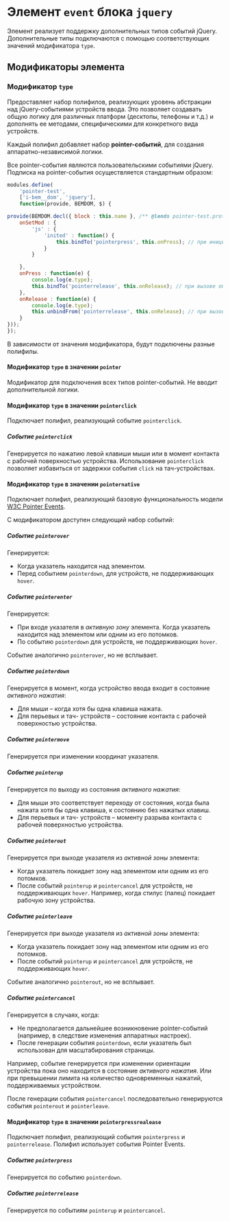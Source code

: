 <a name="elems-event"></a>

# Элемент `event` блока `jquery`

Элемент реализует поддержку дополнительных типов событий jQuery. Дополнительные типы подключаются с помощью соответствующих значений модификатора `type`.

<a name="modifiers"></a>

## Модификаторы элемента

<a name="modifiers-name"></a>

### Модификатор `type`

Предоставляет набор полифилов, реализующих уровень абстракции над jQuery-событиями устройств ввода. Это позволяет создавать общую логику для различных платформ (десктопы, телефоны и т.д.) и дополнять ее методами, специфическими для конкретного вида устройств.

Каждый полифил добавляет набор **pointer-событий**, для создания аппаратно-независимой логики.

Все pointer-события являются пользовательскими событиями jQuery. Подписка на pointer-события осуществляется стандартным образом:

```js
modules.define(
    'pointer-test',
    ['i-bem__dom', 'jquery'],
    function(provide, BEMDOM, $) {

provide(BEMDOM.decl({ block : this.name }, /** @lends pointer-test.prototype */ {
    onSetMod : {
        'js' : {
            'inited' : function() {
                this.bindTo('pointerpress', this.onPress); // при инициализации подписываемся на pointerpress на самом блоке
            }
        }

    },
    onPress : function(e) {
        console.log(e.type);
        this.bindTo('pointerrelease', this.onRelease); // при вызове обработчика для pointerpress подписываемся на pointerrelease
    },
    onRelease : function(e) {
        console.log(e.type);
        this.unbindFrom('pointerrelease', this.onRelease); // при вызове обработчика для pointerrelease отписываемся от pointerrelease
    }
}));
});
```

В зависимости от значения модификатора, будут подключены разные полифилы.

<a name="modifiers-type-pointer"></a>

#### Модификатор `type` в значении `pointer`

Модификатор для подключения всех типов pointer-событий. Не вводит дополнительной логики.

<a name="modifiers-type-pointerclick"></a>

#### Модификатор `type` в значении `pointerclick`

Подключает полифил, реализующий событие `pointerclick`.

<a name="events-pointerclick"></a>

##### Событие `pointerclick`

Генерируется по нажатию левой клавиши мыши или в момент контакта с рабочей поверхностью устройства. Использование `pointerclick` позволяет избавиться от задержки события `click` на тач-устройствах.

<a name="modifiers-type-pointernative"></a>

#### Модификатор `type` в значении `pointernative`

Подключает полифил, реализующий базовую функциональность модели [W3C Pointer Events](http://www.w3.org/TR/pointerevents/).

С модификатором доступен следующий набор событий:

<a name="events-pointerover"></a>

##### Событие `pointerover`

Генерируется:

* Когда указатель находится над элементом.
* Перед событием `pointerdown`, для устройств, не поддерживающих `hover`.

<a name="events-pointerenter"></a>

##### Событие `pointerenter`

Генерируется:

* При входе указателя в *активную зону* элемента. Когда указатель находится над элементом или одним из его потомков.
* По событию `pointerdown` для устройств, не поддерживающих `hover`.

Событие аналогично `pointerover`, но не всплывает.

<a name="events-pointerdown"></a>

##### Событие `pointerdown`

Генерируется в момент, когда устройство ввода входит в состояние *активного нажатия*:

* Для мыши – когда хотя бы одна клавиша нажата.
* Для перьевых и тач- устройств – состояние контакта с рабочей поверхностью устройства.

<a name="events-pointermove"></a>

##### Событие `pointermove`

Генерируется при изменении координат указателя.

<a name="events-pointerup"></a>

##### Событие `pointerup`

Генерируется по выходу из состояния *активного нажатия*:

* Для мыши это соответствует переходу от состояния, когда была нажата хотя бы одна клавиша, к состоянию без нажатых клавиш.
* Для перьевых и тач- устройств – моменту разрыва контакта с рабочей поверхностью устройства.

<a name="events-pointerout"></a>

##### Событие `pointerout`

Генерируется при выходе указателя из *активной зоны* элемента:

* Когда указатель покидает зону над элементом или одним из его потомков.
* После событий `pointerup` и `pointercancel` для устройств, не поддерживающих `hover`. Например, когда стилус (палец) покидает рабочую зону устройства.

<a name="events-pointerleave"></a>

##### Событие `pointerleave`

Генерируется при выходе указателя из *активной зоны* элемента:

* Когда указатель покидает зону над элементом или одним из его потомков.
* После событий `pointerup` и `pointercancel` для устройств, не поддерживающих `hover`.

Событие аналогично `pointerout`, но не всплывает.

<a name="events-pointercancel"></a>

##### Событие `pointercancel`

Генерируется в случаях, когда:

* Не предполагается дальнейшее возникновение pointer-событий (например, в следствие изменения аппаратных настроек).
* После генерации события `pointerdown`, если указатель был использован для масштабирования страницы.

Например, событие генерируется при изменении ориентации устройства пока оно находится в состояние *активного нажатия*. Или при превышении лимита на количество одновременных нажатий, поддерживаемых устройством.

После генерации события `pointercancel` последовательно генерируются события `pointerout` и `pointerleave`.

<a name="modifiers-type-pointerpressrealease"></a>

#### Модификатор `type` в значении `pointerpressrealease`

Подключает полифил, реализующий события `pointerpress` и `pointerrelease`. Полифил использует события Pointer Events.

<a name="events-pointerpress"></a>

##### Событие `pointerpress`

Генерируется по событию `pointerdown`.

<a name="events-pointerrelease"></a>

##### Событие `pointerrelease`

Генерируется по событиям `pointerup` и `pointercancel`.
